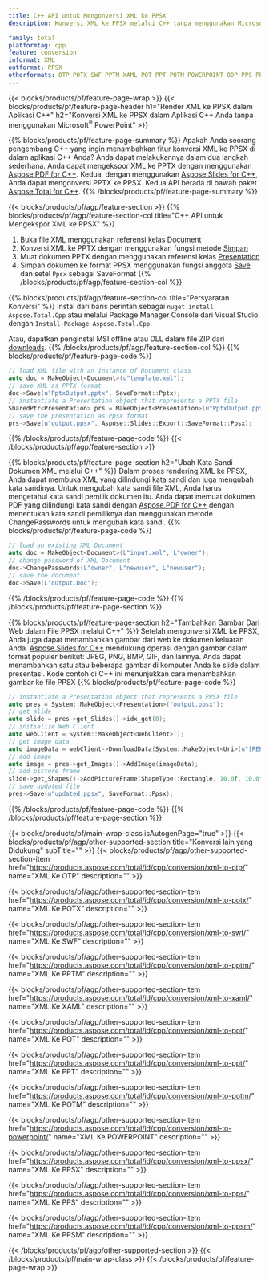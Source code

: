 ```yaml
---
title: C++ API untuk Mengonversi XML ke PPSX
description: Konversi XML ke PPSX melalui C++ tanpa menggunakan Microsoft Word atau Adobe Acrobat Reader

family: total
platformtag: cpp
feature: conversion
informat: XML
outformat: PPSX
otherformats: OTP POTX SWF PPTM XAML POT PPT POTM POWERPOINT ODP PPS PPSM
---
```

{{< blocks/products/pf/feature-page-wrap >}}
{{< blocks/products/pf/feature-page-header h1="Render XML ke PPSX dalam Aplikasi C++" h2="Konversi XML ke PPSX dalam Aplikasi C++ Anda tanpa menggunakan Microsoft<sup>&reg;</sup> PowerPoint" >}}

{{% blocks/products/pf/feature-page-summary %}}
Apakah Anda seorang pengembang C++ yang ingin menambahkan fitur konversi XML ke PPSX di dalam aplikasi C++ Anda? Anda dapat melakukannya dalam dua langkah sederhana. Anda dapat mengekspor XML ke PPTX dengan menggunakan [Aspose.PDF for C++](https://products.aspose.com/pdf/cpp/). Kedua, dengan menggunakan [Aspose.Slides for C++](https://products.aspose.com/slides/cpp/), Anda dapat mengonversi PPTX ke PPSX. Kedua API berada di bawah paket [Aspose.Total for C++](https://products.aspose.com/total/cpp/). 
{{% /blocks/products/pf/feature-page-summary  %}}

{{< blocks/products/pf/agp/feature-section >}}
{{% blocks/products/pf/agp/feature-section-col title="C++ API untuk Mengekspor XML ke PPSX" %}}
1. Buka file XML menggunakan referensi kelas [Document](https://reference.aspose.com/pdf/cpp/class/aspose.pdf.document)
2. Konversi XML ke PPTX dengan menggunakan fungsi metode [Simpan](https://reference.aspose.com/pdf/cpp/class/aspose.pdf.document#a0184df207563187be7df37b8dbe443f6)
3. Muat dokumen PPTX dengan menggunakan referensi kelas [Presentation](https://reference.aspose.com/slides/cpp/class/aspose.slides.presentation)
4. Simpan dokumen ke format PPSX menggunakan fungsi anggota [Save](https://reference.aspose.com/slides/cpp/class/aspose.slides.presentation#afcd59ec697bf05c10f78c3869de2ec9e) dan setel `Ppsx` sebagai SaveFormat
{{% /blocks/products/pf/agp/feature-section-col %}}

{{% blocks/products/pf/agp/feature-section-col title="Persyaratan Konversi" %}}
Instal dari baris perintah sebagai ```nuget install Aspose.Total.Cpp``` atau melalui Package Manager Console dari Visual Studio dengan ```Install-Package Aspose.Total.Cpp```.

Atau, dapatkan penginstal MSI offline atau DLL dalam file ZIP dari [downloads](https://releases.aspose.com/total/cpp).
{{% /blocks/products/pf/agp/feature-section-col %}}
{{% blocks/products/pf/feature-page-code %}}

```cpp
// load XML file with an instance of Document class
auto doc = MakeObject<Document>(u"template.xml");
// save XML as PPTX format 
doc->Save(u"PptxOutput.pptx", SaveFormat::Pptx);
// instantiate a Presentation object that represents a PPTX file
SharedPtr<Presentation> prs = MakeObject<Presentation>(u"PptxOutput.pptx");
// save the presentation as Ppsx format
prs->Save(u"output.ppsx", Aspose::Slides::Export::SaveFormat::Ppsx);  
```


{{% /blocks/products/pf/feature-page-code %}}
{{< /blocks/products/pf/agp/feature-section >}}

{{% blocks/products/pf/feature-page-section  h2="Ubah Kata Sandi Dokumen XML melalui C++" %}}
Dalam proses rendering XML ke PPSX, Anda dapat membuka XML yang dilindungi kata sandi dan juga mengubah kata sandinya. Untuk mengubah kata sandi file XML, Anda harus mengetahui kata sandi pemilik dokumen itu. Anda dapat memuat dokumen PDF yang dilindungi kata sandi dengan [Aspose.PDF for C++](https://products.aspose.com/pdf/cpp/) dengan menentukan kata sandi pemiliknya dan menggunakan metode ChangePasswords untuk mengubah kata sandi.
{{% blocks/products/pf/feature-page-code %}}

```cpp
// load an existing XML Document
auto doc = MakeObject<Document>(L"input.xml", L"owner");
// change password of XML Document
doc->ChangePasswords(L"owner", L"newuser", L"newuser");
// save the document
doc->Save(L"output.Doc");
```

{{% /blocks/products/pf/feature-page-code  %}}
{{% /blocks/products/pf/feature-page-section %}}

{{% blocks/products/pf/feature-page-section  h2="Tambahkan Gambar Dari Web dalam File PPSX melalui C++" %}}
Setelah mengonversi XML ke PPSX, Anda juga dapat menambahkan gambar dari web ke dokumen keluaran Anda. [Aspose.Slides for C++](https://products.aspose.com/slides/cpp/) mendukung operasi dengan gambar dalam format populer berikut: JPEG, PNG, BMP, GIF, dan lainnya. Anda dapat menambahkan satu atau beberapa gambar di komputer Anda ke slide dalam presentasi. Kode contoh di C++ ini menunjukkan cara menambahkan gambar ke file PPSX
{{% blocks/products/pf/feature-page-code %}}

```cpp
// instantiate a Presentation object that represents a PPSX file
auto pres = System::MakeObject<Presentation>("output.ppsx");
// get slide
auto slide = pres->get_Slides()->idx_get(0);
// initialize Web Client    
auto webClient = System::MakeObject<WebClient>();
// get image data
auto imageData = webClient->DownloadData(System::MakeObject<Uri>(u"[REPLACE WITH URL]"));
// add image
auto image = pres->get_Images()->AddImage(imageData);
// add picture frame
slide->get_Shapes()->AddPictureFrame(ShapeType::Rectangle, 10.0f, 10.0f, 100.0f, 100.0f, image);
// save updated file
pres->Save(u"updated.ppsx", SaveFormat::Ppsx);
```

{{% /blocks/products/pf/feature-page-code  %}}
{{% /blocks/products/pf/feature-page-section %}}

{{< blocks/products/pf/main-wrap-class isAutogenPage="true" >}}
{{< blocks/products/pf/agp/other-supported-section title="Konversi lain yang Didukung" subTitle="" >}}
{{< blocks/products/pf/agp/other-supported-section-item href="https://products.aspose.com/total/id/cpp/conversion/xml-to-otp/" name="XML Ke OTP" description="" >}}

{{< blocks/products/pf/agp/other-supported-section-item href="https://products.aspose.com/total/id/cpp/conversion/xml-to-potx/" name="XML Ke POTX" description="" >}}

{{< blocks/products/pf/agp/other-supported-section-item href="https://products.aspose.com/total/id/cpp/conversion/xml-to-swf/" name="XML Ke SWF" description="" >}}

{{< blocks/products/pf/agp/other-supported-section-item href="https://products.aspose.com/total/id/cpp/conversion/xml-to-pptm/" name="XML Ke PPTM" description="" >}}

{{< blocks/products/pf/agp/other-supported-section-item href="https://products.aspose.com/total/id/cpp/conversion/xml-to-xaml/" name="XML Ke XAML" description="" >}}

{{< blocks/products/pf/agp/other-supported-section-item href="https://products.aspose.com/total/id/cpp/conversion/xml-to-pot/" name="XML Ke POT" description="" >}}

{{< blocks/products/pf/agp/other-supported-section-item href="https://products.aspose.com/total/id/cpp/conversion/xml-to-ppt/" name="XML Ke PPT" description="" >}}

{{< blocks/products/pf/agp/other-supported-section-item href="https://products.aspose.com/total/id/cpp/conversion/xml-to-potm/" name="XML Ke POTM" description="" >}}

{{< blocks/products/pf/agp/other-supported-section-item href="https://products.aspose.com/total/id/cpp/conversion/xml-to-powerpoint/" name="XML Ke POWERPOINT" description="" >}}

{{< blocks/products/pf/agp/other-supported-section-item href="https://products.aspose.com/total/id/cpp/conversion/xml-to-ppsx/" name="XML Ke PPSX" description="" >}}

{{< blocks/products/pf/agp/other-supported-section-item href="https://products.aspose.com/total/id/cpp/conversion/xml-to-pps/" name="XML Ke PPS" description="" >}}

{{< blocks/products/pf/agp/other-supported-section-item href="https://products.aspose.com/total/id/cpp/conversion/xml-to-ppsm/" name="XML Ke PPSM" description="" >}}


{{< /blocks/products/pf/agp/other-supported-section >}}
{{< /blocks/products/pf/main-wrap-class >}}
{{< /blocks/products/pf/feature-page-wrap >}}